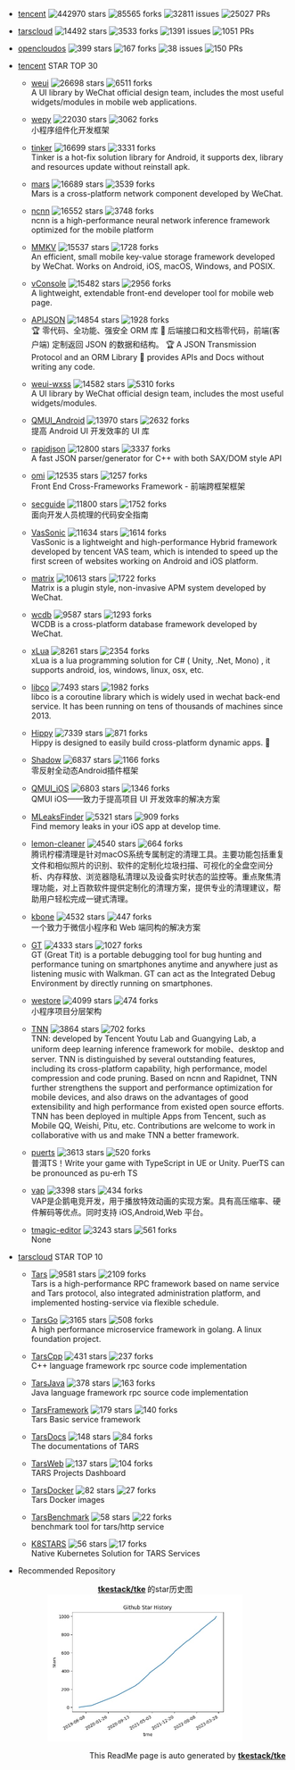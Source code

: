 
+ [tencent](https://github.com/tencent)
![442970 stars](https://img.shields.io/badge/Stars-442970-green)
![85565 forks](https://img.shields.io/badge/Forks-85565-green)
![32811 issues](https://img.shields.io/badge/Issues-32811-green)
![25027 PRs](https://img.shields.io/badge/PRs-25027-green)

+ [tarscloud](https://github.com/tarscloud)
![14492 stars](https://img.shields.io/badge/Stars-14492-green)
![3533 forks](https://img.shields.io/badge/Forks-3533-green)
![1391 issues](https://img.shields.io/badge/Issues-1391-green)
![1051 PRs](https://img.shields.io/badge/PRs-1051-green)

+ [opencloudos](https://github.com/opencloudos)
![399 stars](https://img.shields.io/badge/Stars-399-green)
![167 forks](https://img.shields.io/badge/Forks-167-green)
![38 issues](https://img.shields.io/badge/Issues-38-green)
![150 PRs](https://img.shields.io/badge/PRs-150-green)



+ [tencent](https://github.com/tencent) STAR TOP 30
    
    + [weui](https://github.com/tencent/weui) 
    ![26698 stars](https://img.shields.io/badge/Stars-26698-green)
    ![6511 forks](https://img.shields.io/badge/Forks-6511-green)  
    A UI library by WeChat official design team, includes the most useful widgets/modules in mobile web applications.
    
    + [wepy](https://github.com/tencent/wepy) 
    ![22030 stars](https://img.shields.io/badge/Stars-22030-green)
    ![3062 forks](https://img.shields.io/badge/Forks-3062-green)  
    小程序组件化开发框架
    
    + [tinker](https://github.com/tencent/tinker) 
    ![16699 stars](https://img.shields.io/badge/Stars-16699-green)
    ![3331 forks](https://img.shields.io/badge/Forks-3331-green)  
    Tinker is a hot-fix solution library for Android, it supports dex, library and resources update without reinstall apk.
    
    + [mars](https://github.com/tencent/mars) 
    ![16689 stars](https://img.shields.io/badge/Stars-16689-green)
    ![3539 forks](https://img.shields.io/badge/Forks-3539-green)  
    Mars is a cross-platform network component  developed by WeChat.
    
    + [ncnn](https://github.com/tencent/ncnn) 
    ![16552 stars](https://img.shields.io/badge/Stars-16552-green)
    ![3748 forks](https://img.shields.io/badge/Forks-3748-green)  
    ncnn is a high-performance neural network inference framework optimized for the mobile platform
    
    + [MMKV](https://github.com/tencent/MMKV) 
    ![15537 stars](https://img.shields.io/badge/Stars-15537-green)
    ![1728 forks](https://img.shields.io/badge/Forks-1728-green)  
    An efficient, small mobile key-value storage framework developed by WeChat. Works on Android, iOS, macOS, Windows, and POSIX.
    
    + [vConsole](https://github.com/tencent/vConsole) 
    ![15482 stars](https://img.shields.io/badge/Stars-15482-green)
    ![2956 forks](https://img.shields.io/badge/Forks-2956-green)  
    A lightweight, extendable front-end developer tool for mobile web page.
    
    + [APIJSON](https://github.com/tencent/APIJSON) 
    ![14854 stars](https://img.shields.io/badge/Stars-14854-green)
    ![1928 forks](https://img.shields.io/badge/Forks-1928-green)  
    🏆 零代码、全功能、强安全 ORM 库 🚀 后端接口和文档零代码，前端(客户端) 定制返回 JSON 的数据和结构。 🏆 A JSON Transmission Protocol and an ORM Library 🚀  provides APIs and Docs without writing any code.
    
    + [weui-wxss](https://github.com/tencent/weui-wxss) 
    ![14582 stars](https://img.shields.io/badge/Stars-14582-green)
    ![5310 forks](https://img.shields.io/badge/Forks-5310-green)  
    A UI library by WeChat official design team, includes the most useful widgets/modules.
    
    + [QMUI_Android](https://github.com/tencent/QMUI_Android) 
    ![13970 stars](https://img.shields.io/badge/Stars-13970-green)
    ![2632 forks](https://img.shields.io/badge/Forks-2632-green)  
    提高 Android UI 开发效率的 UI 库
    
    + [rapidjson](https://github.com/tencent/rapidjson) 
    ![12800 stars](https://img.shields.io/badge/Stars-12800-green)
    ![3337 forks](https://img.shields.io/badge/Forks-3337-green)  
    A fast JSON parser/generator for C++ with both SAX/DOM style API
    
    + [omi](https://github.com/tencent/omi) 
    ![12535 stars](https://img.shields.io/badge/Stars-12535-green)
    ![1257 forks](https://img.shields.io/badge/Forks-1257-green)  
     Front End Cross-Frameworks Framework - 前端跨框架框架
    
    + [secguide](https://github.com/tencent/secguide) 
    ![11800 stars](https://img.shields.io/badge/Stars-11800-green)
    ![1752 forks](https://img.shields.io/badge/Forks-1752-green)  
    面向开发人员梳理的代码安全指南
    
    + [VasSonic](https://github.com/tencent/VasSonic) 
    ![11634 stars](https://img.shields.io/badge/Stars-11634-green)
    ![1614 forks](https://img.shields.io/badge/Forks-1614-green)  
    VasSonic is a lightweight and high-performance Hybrid framework developed by tencent VAS team, which is intended to speed up the first screen of websites working on Android and iOS platform. 
    
    + [matrix](https://github.com/tencent/matrix) 
    ![10613 stars](https://img.shields.io/badge/Stars-10613-green)
    ![1722 forks](https://img.shields.io/badge/Forks-1722-green)  
    Matrix is a plugin style, non-invasive APM system developed by WeChat.
    
    + [wcdb](https://github.com/tencent/wcdb) 
    ![9587 stars](https://img.shields.io/badge/Stars-9587-green)
    ![1293 forks](https://img.shields.io/badge/Forks-1293-green)  
    WCDB is a cross-platform database framework developed by WeChat.
    
    + [xLua](https://github.com/tencent/xLua) 
    ![8261 stars](https://img.shields.io/badge/Stars-8261-green)
    ![2354 forks](https://img.shields.io/badge/Forks-2354-green)  
    xLua is a lua programming solution for  C# ( Unity, .Net, Mono) , it supports android, ios, windows, linux, osx, etc.
    
    + [libco](https://github.com/tencent/libco) 
    ![7493 stars](https://img.shields.io/badge/Stars-7493-green)
    ![1982 forks](https://img.shields.io/badge/Forks-1982-green)  
    libco is a coroutine library which is widely used in wechat  back-end service. It has been running on tens of thousands of machines since 2013.
    
    + [Hippy](https://github.com/tencent/Hippy) 
    ![7339 stars](https://img.shields.io/badge/Stars-7339-green)
    ![871 forks](https://img.shields.io/badge/Forks-871-green)  
    Hippy is designed to easily build cross-platform dynamic apps. 👏
    
    + [Shadow](https://github.com/tencent/Shadow) 
    ![6837 stars](https://img.shields.io/badge/Stars-6837-green)
    ![1166 forks](https://img.shields.io/badge/Forks-1166-green)  
    零反射全动态Android插件框架
    
    + [QMUI_iOS](https://github.com/tencent/QMUI_iOS) 
    ![6803 stars](https://img.shields.io/badge/Stars-6803-green)
    ![1346 forks](https://img.shields.io/badge/Forks-1346-green)  
    QMUI iOS——致力于提高项目 UI 开发效率的解决方案
    
    + [MLeaksFinder](https://github.com/tencent/MLeaksFinder) 
    ![5321 stars](https://img.shields.io/badge/Stars-5321-green)
    ![909 forks](https://img.shields.io/badge/Forks-909-green)  
    Find memory leaks in your iOS app at develop time.
    
    + [lemon-cleaner](https://github.com/tencent/lemon-cleaner) 
    ![4540 stars](https://img.shields.io/badge/Stars-4540-green)
    ![664 forks](https://img.shields.io/badge/Forks-664-green)  
    腾讯柠檬清理是针对macOS系统专属制定的清理工具。主要功能包括重复文件和相似照片的识别、软件的定制化垃圾扫描、可视化的全盘空间分析、内存释放、浏览器隐私清理以及设备实时状态的监控等。重点聚焦清理功能，对上百款软件提供定制化的清理方案，提供专业的清理建议，帮助用户轻松完成一键式清理。
    
    + [kbone](https://github.com/tencent/kbone) 
    ![4532 stars](https://img.shields.io/badge/Stars-4532-green)
    ![447 forks](https://img.shields.io/badge/Forks-447-green)  
    一个致力于微信小程序和 Web 端同构的解决方案
    
    + [GT](https://github.com/tencent/GT) 
    ![4333 stars](https://img.shields.io/badge/Stars-4333-green)
    ![1027 forks](https://img.shields.io/badge/Forks-1027-green)  
    GT (Great Tit) is a portable debugging tool for bug hunting and performance tuning on smartphones anytime and anywhere just as listening music with Walkman. GT can act as the Integrated Debug Environment by directly running on smartphones.
    
    + [westore](https://github.com/tencent/westore) 
    ![4099 stars](https://img.shields.io/badge/Stars-4099-green)
    ![474 forks](https://img.shields.io/badge/Forks-474-green)  
    小程序项目分层架构
    
    + [TNN](https://github.com/tencent/TNN) 
    ![3864 stars](https://img.shields.io/badge/Stars-3864-green)
    ![702 forks](https://img.shields.io/badge/Forks-702-green)  
    TNN: developed by Tencent Youtu Lab and Guangying Lab, a uniform deep learning inference framework for mobile、desktop and server. TNN is distinguished by several outstanding features, including its cross-platform capability, high performance, model compression and code pruning. Based on ncnn and Rapidnet, TNN further strengthens the support and performance optimization for mobile devices, and also draws on the advantages of good extensibility and high performance from existed open source efforts. TNN has been deployed in multiple Apps from Tencent, such as Mobile QQ, Weishi, Pitu, etc. Contributions are welcome to work in collaborative with us and make TNN a better framework. 
    
    + [puerts](https://github.com/tencent/puerts) 
    ![3613 stars](https://img.shields.io/badge/Stars-3613-green)
    ![520 forks](https://img.shields.io/badge/Forks-520-green)  
    普洱TS！Write your game with TypeScript in UE or Unity. PuerTS can be pronounced as pu-erh TS
    
    + [vap](https://github.com/tencent/vap) 
    ![3398 stars](https://img.shields.io/badge/Stars-3398-green)
    ![434 forks](https://img.shields.io/badge/Forks-434-green)  
    VAP是企鹅电竞开发，用于播放特效动画的实现方案。具有高压缩率、硬件解码等优点。同时支持 iOS,Android,Web 平台。
    
    + [tmagic-editor](https://github.com/tencent/tmagic-editor) 
    ![3243 stars](https://img.shields.io/badge/Stars-3243-green)
    ![561 forks](https://img.shields.io/badge/Forks-561-green)  
    None
    

+ [tarscloud](https://github.com/tarscloud) STAR TOP 10
    
    + [Tars](https://github.com/tarscloud/Tars) 
    ![9581 stars](https://img.shields.io/badge/Stars-9581-green)
    ![2109 forks](https://img.shields.io/badge/Forks-2109-green)  
    Tars is a high-performance RPC framework based on name service and Tars protocol, also integrated administration platform, and implemented hosting-service via flexible schedule.
    
    + [TarsGo](https://github.com/tarscloud/TarsGo) 
    ![3165 stars](https://img.shields.io/badge/Stars-3165-green)
    ![508 forks](https://img.shields.io/badge/Forks-508-green)  
    A  high performance microservice  framework  in golang. A linux foundation project.
    
    + [TarsCpp](https://github.com/tarscloud/TarsCpp) 
    ![431 stars](https://img.shields.io/badge/Stars-431-green)
    ![237 forks](https://img.shields.io/badge/Forks-237-green)  
    C++ language framework rpc source code implementation
    
    + [TarsJava](https://github.com/tarscloud/TarsJava) 
    ![378 stars](https://img.shields.io/badge/Stars-378-green)
    ![163 forks](https://img.shields.io/badge/Forks-163-green)  
    Java language framework rpc source code implementation
    
    + [TarsFramework](https://github.com/tarscloud/TarsFramework) 
    ![179 stars](https://img.shields.io/badge/Stars-179-green)
    ![140 forks](https://img.shields.io/badge/Forks-140-green)  
    Tars Basic service framework
    
    + [TarsDocs](https://github.com/tarscloud/TarsDocs) 
    ![148 stars](https://img.shields.io/badge/Stars-148-green)
    ![84 forks](https://img.shields.io/badge/Forks-84-green)  
    The documentations of TARS
    
    + [TarsWeb](https://github.com/tarscloud/TarsWeb) 
    ![137 stars](https://img.shields.io/badge/Stars-137-green)
    ![104 forks](https://img.shields.io/badge/Forks-104-green)  
    TARS Projects Dashboard
    
    + [TarsDocker](https://github.com/tarscloud/TarsDocker) 
    ![82 stars](https://img.shields.io/badge/Stars-82-green)
    ![27 forks](https://img.shields.io/badge/Forks-27-green)  
    Tars Docker  images
    
    + [TarsBenchmark](https://github.com/tarscloud/TarsBenchmark) 
    ![58 stars](https://img.shields.io/badge/Stars-58-green)
    ![22 forks](https://img.shields.io/badge/Forks-22-green)  
    benchmark tool for tars/http service
    
    + [K8STARS](https://github.com/tarscloud/K8STARS) 
    ![56 stars](https://img.shields.io/badge/Stars-56-green)
    ![17 forks](https://img.shields.io/badge/Forks-17-green)  
    Native Kubernetes  Solution for TARS Services
    


+ Recommended Repository  
<p align="center">
      <strong>
        <a href="https://github.com/tkestack/tke" target="_blank">tkestack/tke</a>
      </strong>  的star历史图
  <br>
  <img src="https://raw.githubusercontent.com/ButterAndButterfly/GithubTools/master/data/stars_history.jpg" width="350px"></img>    
</p>

<p align="right">
      This ReadMe page is auto generated by 
      <strong>
        <a href="https://github.com/tkestack/tke" target="_blank">tkestack/tke</a><br>
      </strong>   
</p>